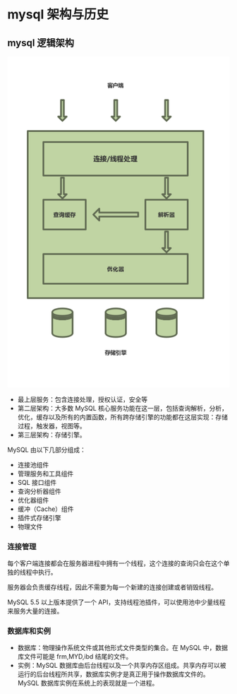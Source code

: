 # mysql 架构与历史

## mysql 逻辑架构

![mysql 服务器逻辑架构](/docs/img/mysql服务器逻辑架构.png)

- 最上层服务：包含连接处理，授权认证，安全等
- 第二层架构：大多数 MySQL 核心服务功能在这一层，包括查询解析，分析，优化，缓存以及所有的内置函数，所有跨存储引擎的功能都在这层实现：存储过程，触发器，视图等。
- 第三层架构：存储引擎。

MySQL 由以下几部分组成：
- 连接池组件
- 管理服务和工具组件
- SQL 接口组件
- 查询分析器组件
- 优化器组件
- 缓冲（Cache）组件
- 插件式存储引擎
- 物理文件

### 连接管理

每个客户端连接都会在服务器进程中拥有一个线程，这个连接的查询只会在这个单独的线程中执行。

服务器会负责缓存线程，因此不需要为每一个新建的连接创建或者销毁线程。

MySQL 5.5 以上版本提供了一个 API，支持线程池插件，可以使用池中少量线程来服务大量的连接。

### 数据库和实例

- 数据库：物理操作系统文件或其他形式文件类型的集合。在 MySQL 中，数据库文件可能是 frm,MYD,ibd 结尾的文件。
- 实例：MySQL 数据库由后台线程以及一个共享内存区组成。共享内存可以被运行的后台线程所共享，数据库实例才是真正用于操作数据库文件的。MySQL 数据库实例在系统上的表现就是一个进程。


